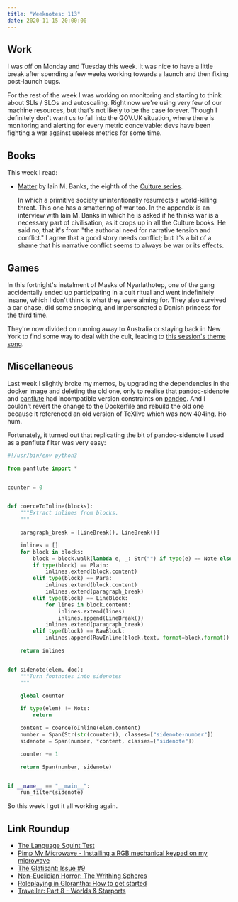 ```yaml
---
title: "Weeknotes: 113"
date: 2020-11-15 20:00:00
---
```


## Work

I was off on Monday and Tuesday this week.  It was nice to have a
little break after spending a few weeks working towards a launch and
then fixing post-launch bugs.

For the rest of the week I was working on monitoring and starting to
think about SLIs / SLOs and autoscaling.  Right now we're using very
few of our machine resources, but that's not likely to be the case
forever.  Though I definitely don't want us to fall into the GOV.UK
situation, where there is monitoring and alerting for every metric
conceivable: devs have been fighting a war against useless metrics for
some time.


## Books

This week I read:

- [Matter][] by Iain M. Banks, the eighth of the [Culture series][].

  In which a primitive society unintentionally resurrects a
  world-killing threat.  This one has a smattering of war too.  In the
  appendix is an interview with Iain M. Banks in which he is asked if
  he thinks war is a necessary part of civilisation, as it crops up in
  all the Culture books.  He said no, that it's from "the authorial
  need for narrative tension and conflict."  I agree that a good story
  needs conflict; but it's a bit of a shame that his narrative
  conflict seems to always be war or its effects.

[Matter]: https://en.wikipedia.org/wiki/Matter_(novel)
[Culture series]: https://en.wikipedia.org/wiki/Culture_series


## Games

In this fortnight's instalment of Masks of Nyarlathotep, one of the
gang accidentally ended up participating in a cult ritual and went
indefinitely insane, which I don't think is what they were aiming for.
They also survived a car chase, did some snooping, and impersonated a
Danish princess for the third time.

They're now divided on running away to Australia or staying back in
New York to find some way to deal with the cult, leading to [this
session's theme song][].

[this session's theme song]: https://www.youtube.com/watch?v=xMaE6toi4mk


## Miscellaneous

Last week I slightly broke my memos, by upgrading the dependencies in
the docker image and deleting the old one, only to realise that
[pandoc-sidenote][] and [panflute][] had incompatible version
constraints on [pandoc][].  And I couldn't revert the change to the
Dockerfile and rebuild the old one because it referenced an old
version of TeXlive which was now 404ing.  Ho hum.

Fortunately, it turned out that replicating the bit of pandoc-sidenote
I used as a panflute filter was very easy:

```python
#!/usr/bin/env python3

from panflute import *


counter = 0


def coerceToInline(blocks):
    """Extract inlines from blocks.
    """

    paragraph_break = [LineBreak(), LineBreak()]

    inlines = []
    for block in blocks:
        block = block.walk(lambda e, _: Str("") if type(e) == Note else e)
        if type(block) == Plain:
            inlines.extend(block.content)
        elif type(block) == Para:
            inlines.extend(block.content)
            inlines.extend(paragraph_break)
        elif type(block) == LineBlock:
            for lines in block.content:
                inlines.extend(lines)
                inlines.append(LineBreak())
            inlines.extend(paragraph_break)
        elif type(block) == RawBlock:
            inlines.append(RawInline(block.text, format=block.format))

    return inlines


def sidenote(elem, doc):
    """Turn footnotes into sidenotes
    """

    global counter

    if type(elem) != Note:
        return

    content = coerceToInline(elem.content)
    number = Span(Str(str(counter)), classes=["sidenote-number"])
    sidenote = Span(number, *content, classes=["sidenote"])

    counter += 1

    return Span(number, sidenote)


if __name__ == "__main__":
    run_filter(sidenote)
```

So this week I got it all working again.

[pandoc-sidenote]: https://github.com/jez/pandoc-sidenote
[panflute]: https://github.com/sergiocorreia/panflute
[pandoc]: https://pandoc.org/

## Link Roundup

- [The Language Squint Test](https://www.teamten.com/lawrence/writings/the_language_squint_test.html)
- [Pimp My Microwave - Installing a RGB mechanical keypad on my microwave](https://github.com/dekuNukem/pimp_my_microwave/)
- [The Glatisant: Issue #9](https://questingbeast.substack.com/p/the-glatisant-issue-9)
- [Non-Euclidian Horror: The Writhing Spheres](https://coinsandscrolls.blogspot.com/2020/07/non-euclidian-horror-possibly-gilman.html)
- [Roleplaying in Glorantha: How to get started ](https://elruneblog.blogspot.com/2020/04/roleplaying-in-glorantha-how-to-get.html)
- [Traveller: Part 8 - Worlds & Starports](https://www.youtube.com/watch?v=QKTuaJQi4b4&list=PL25p5gPY6qKVUg6ys5N1oRlsBI7DTByyI)

